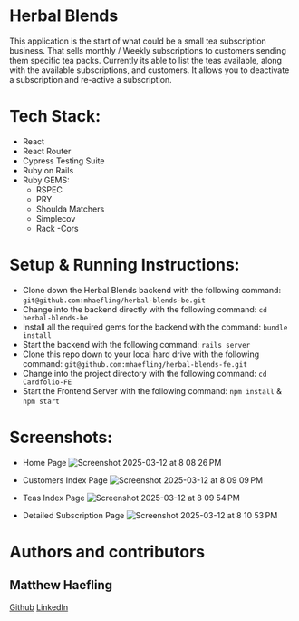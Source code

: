 # Herbal Blends
This application is the start of what could be a small tea subscription business. 
That sells monthly / Weekly subscriptions to customers sending them specific tea packs.
Currently its able to list the teas available, along with the available subscriptions, and customers.
It allows you to deactivate a subscription and re-active a subscription.

# Tech Stack:
- React
- React Router
- Cypress Testing Suite
- Ruby on Rails
- Ruby GEMS:
	- RSPEC
	- PRY
	- Shoulda Matchers
	- Simplecov
	- Rack -Cors

# Setup & Running Instructions:
- Clone down the Herbal Blends backend with the following command:
`git@github.com:mhaefling/herbal-blends-be.git`
- Change into the backend directly with the following command:
`cd herbal-blends-be`
- Install all the required gems for the backend with the command:
`bundle install`
- Start the backend with the following command:
`rails server`
- Clone this repo down to your local hard drive with the following command:
`git@github.com:mhaefling/herbal-blends-fe.git`
- Change into the project directory with the following command:
`cd Cardfolio-FE`
- Start the Frontend Server with the following command:
`npm install` & `npm start`

# Screenshots:

- Home Page
![Screenshot 2025-03-12 at 8 08 26 PM](https://github.com/user-attachments/assets/9be14d48-874d-44bb-bca2-136abed3dccf)

- Customers Index Page
![Screenshot 2025-03-12 at 8 09 09 PM](https://github.com/user-attachments/assets/e7067823-2122-4b10-9d32-972e7160a178)

- Teas Index Page
![Screenshot 2025-03-12 at 8 09 54 PM](https://github.com/user-attachments/assets/f3fee7f6-8d81-4095-9792-e1df78b1617e)

- Detailed Subscription Page
![Screenshot 2025-03-12 at 8 10 53 PM](https://github.com/user-attachments/assets/a82758a0-4cbb-4d84-9cb4-0deeaa02f362)




# Authors and contributors

## Matthew Haefling
[Github](https://github.com/mhaefling)
[LinkedIn](https://www.linkedin.com/in/matthew-haefling/)
